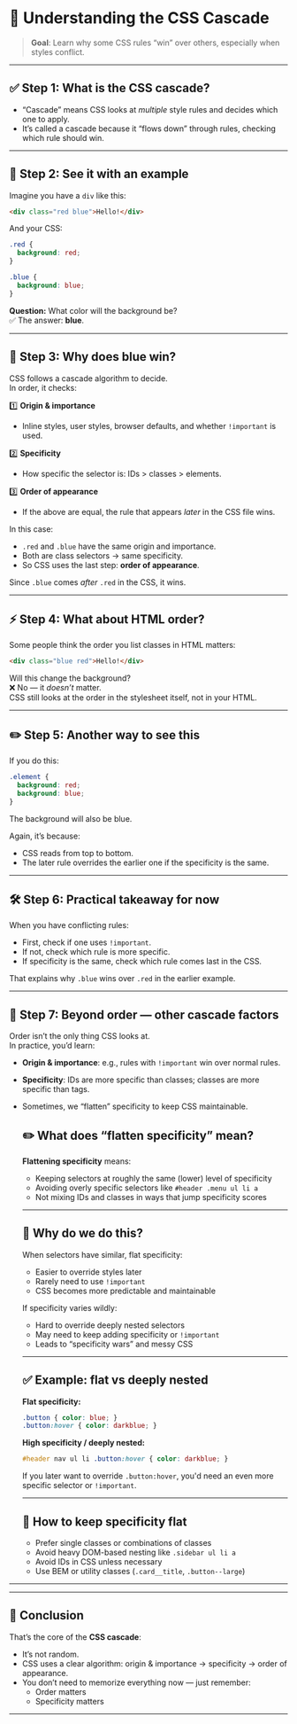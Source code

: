 # 🧩 Understanding the CSS Cascade

> **Goal**: Learn why some CSS rules “win” over others, especially when styles conflict.

---

## ✅ Step 1: What is the CSS cascade?
- “Cascade” means CSS looks at *multiple* style rules and decides which one to apply.
- It’s called a cascade because it “flows down” through rules, checking which rule should win.

---

## 🧪 Step 2: See it with an example
Imagine you have a `div` like this:

```html
<div class="red blue">Hello!</div>
```

And your CSS:

```css
.red {
  background: red;
}

.blue {
  background: blue;
}
```

**Question:** What color will the background be?  
✅ The answer: **blue**.

---

## 📌 Step 3: Why does blue win?
CSS follows a cascade algorithm to decide.  
In order, it checks:

1️⃣ **Origin & importance**  
- Inline styles, user styles, browser defaults, and whether `!important` is used.

2️⃣ **Specificity**  
- How specific the selector is: IDs > classes > elements.

3️⃣ **Order of appearance**  
- If the above are equal, the rule that appears *later* in the CSS file wins.

In this case:
- `.red` and `.blue` have the same origin and importance.
- Both are class selectors → same specificity.
- So CSS uses the last step: **order of appearance**.

Since `.blue` comes *after* `.red` in the CSS, it wins.

---

## ⚡ Step 4: What about HTML order?
Some people think the order you list classes in HTML matters:

```html
<div class="blue red">Hello!</div>
```

Will this change the background?  
❌ No — it *doesn’t* matter.  
CSS still looks at the order in the stylesheet itself, not in your HTML.

---

## ✏️ Step 5: Another way to see this
If you do this:

```css
.element {
  background: red;
  background: blue;
}
```

The background will also be blue.

Again, it’s because:
- CSS reads from top to bottom.
- The later rule overrides the earlier one if the specificity is the same.

---

## 🛠 Step 6: Practical takeaway for now
When you have conflicting rules:
- First, check if one uses `!important`.
- If not, check which rule is more specific.
- If specificity is the same, check which rule comes last in the CSS.

That explains why `.blue` wins over `.red` in the earlier example.

---

## 🧠 Step 7: Beyond order — other cascade factors
Order isn’t the only thing CSS looks at.  
In practice, you’d learn:

- **Origin & importance**: e.g., rules with `!important` win over normal rules.
- **Specificity**: IDs are more specific than classes; classes are more specific than tags.
- Sometimes, we “flatten” specificity to keep CSS maintainable.
  ## ✏️ What does “flatten specificity” mean?

    **Flattening specificity** means:  
    - Keeping selectors at roughly the same (lower) level of specificity
    - Avoiding overly specific selectors like `#header .menu ul li a`
    - Not mixing IDs and classes in ways that jump specificity scores
    
    ---
    
    ## 🧪 Why do we do this?
    
    When selectors have similar, flat specificity:
    - Easier to override styles later
    - Rarely need to use `!important`
    - CSS becomes more predictable and maintainable
    
    If specificity varies wildly:
    - Hard to override deeply nested selectors
    - May need to keep adding specificity or `!important`
    - Leads to “specificity wars” and messy CSS
    
    ---
    
    ## ✅ Example: flat vs deeply nested
    
    **Flat specificity:**
    
    ```css
    .button { color: blue; }
    .button:hover { color: darkblue; }
    ```
    
    **High specificity / deeply nested:**
    
    ```css
    #header nav ul li .button:hover { color: darkblue; }
    ```
    
    If you later want to override `.button:hover`, you'd need an even more specific selector or `!important`.
    
    ---
    
    ## 📌 How to keep specificity flat
    
    - Prefer single classes or combinations of classes
    - Avoid heavy DOM-based nesting like `.sidebar ul li a`
    - Avoid IDs in CSS unless necessary
    - Use BEM or utility classes (`.card__title`, `.button--large`)

---
---


## 🎉 Conclusion
That’s the core of the **CSS cascade**:
- It’s not random.
- CSS uses a clear algorithm: origin & importance → specificity → order of appearance.
- You don’t need to memorize everything now — just remember:
  - Order matters
  - Specificity matters

---
